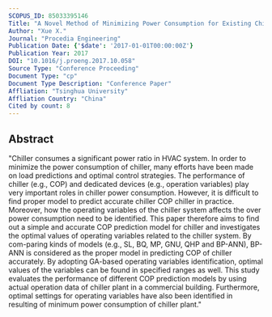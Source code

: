 ```yaml
---
SCOPUS_ID: 85033395146
Title: "A Novel Method of Minimizing Power Consumption for Existing Chiller Plant"
Author: "Xue X."
Journal: "Procedia Engineering"
Publication Date: {'$date': '2017-01-01T00:00:00Z'}
Publication Year: 2017
DOI: "10.1016/j.proeng.2017.10.058"
Source Type: "Conference Proceeding"
Document Type: "cp"
Document Type Description: "Conference Paper"
Affliation: "Tsinghua University"
Affliation Country: "China"
Cited by count: 8
---
```


## Abstract
"Chiller consumes a significant power ratio in HVAC system. In order to minimize the power consumption of chiller, many efforts have been made on load predictions and optimal control strategies. The performance of chiller (e.g., COP) and dedicated devices (e.g., operation variables) play very important roles in chiller power consumption. However, it is difficult to find proper model to predict accurate chiller COP chiller in practice. Moreover, how the operating variables of the chiller system affects the over power consumption need to be identified. This paper therefore aims to find out a simple and accurate COP prediction model for chiller and investigates the optimal values of operating variables related to the chiller system. By com-paring kinds of models (e.g., SL, BQ, MP, GNU, QHP and BP-ANN), BP-ANN is considered as the proper model in predicting COP of chiller accurately. By adopting GA-based operating variables identification, optimal values of the variables can be found in specified ranges as well. This study evaluates the performance of different COP prediction models by using actual operation data of chiller plant in a commercial building. Furthermore, optimal settings for operating variables have also been identified in resulting of minimum power consumption of chiller plant."
